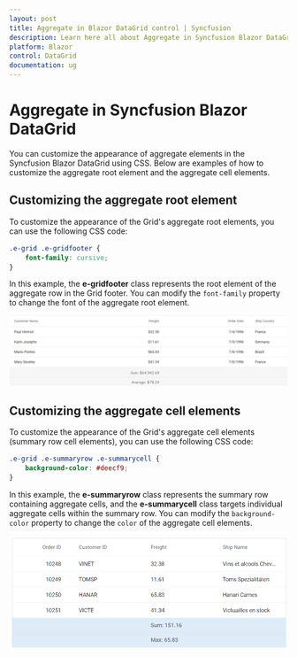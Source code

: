 ```yaml
---
layout: post
title: Aggregate in Blazor DataGrid control | Syncfusion
description: Learn here all about Aggregate in Syncfusion Blazor DataGrid control of Syncfusion Essential JS 2 and more.
platform: Blazor
control: DataGrid
documentation: ug
---
```


# Aggregate in Syncfusion Blazor DataGrid

You can customize the appearance of aggregate elements in the Syncfusion Blazor DataGrid using CSS. Below are examples of how to customize the aggregate root element and the aggregate cell elements.

## Customizing the aggregate root element

To customize the appearance of the Grid's aggregate root elements, you can use the following CSS code:

```css
.e-grid .e-gridfooter {
    font-family: cursive;
}
```

In this example, the **e-gridfooter** class represents the root element of the aggregate row in the Grid footer. You can modify the `font-family` property to change the font of the aggregate root element.

![Customize aggregate root element](../images/style-and-appearance/aggregate-root-element.png)

## Customizing the aggregate cell elements

To customize the appearance of the Grid's aggregate cell elements (summary row cell elements), you can use the following CSS code:

```css
.e-grid .e-summaryrow .e-summarycell {
    background-color: #deecf9;
}
```

In this example, the **e-summaryrow** class represents the summary row containing aggregate cells, and the **e-summarycell** class targets individual aggregate cells within the summary row. You can modify the `background-color` property to change the `color` of the aggregate cell elements.

![Customize aggregate cell element](../images/style-and-appearance/aggregate-cell-element.png)